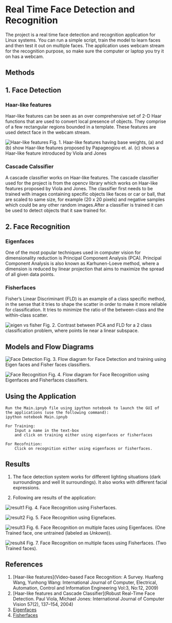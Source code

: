 # **Real Time Face Detection and Recognition**

The project is a real time face detection and recognition application for Linux systems. You can run a simple script, train the model to learn faces and then test it out on multiple faces. The application uses webcam stream for the recognition purpose, so make sure the computer or laptop you try it on has a webcam.

## **Methods**


## 1. Face Detection

### **Haar-like features**

Haar-like features can be seen as an over comprehensive set of 2-D Haar functions that are used to convert local presence of objects. They comprise of a few rectangular regions bounded in a template. These features are used detect face in the webcam stream.

![Haar-like features](images/haar.jpg)
Fig. 1.  Haar-like features having base weights, (a) and (b) show Haar-like features proposed by Papageogiou et. al. (c) shows a Haar-like feature introduced by Viola and Jones

### **Cascade Calssifier**

A cascade classifier works on Haar-like features. The cascade classifier used for the project is from the opencv library which works on Haar-like features proposed by Viola and Jones. The classifier first needs to be trained with images containing specific objects like faces or car or ball, that are scaled to same size, for example (20 x 20 pixels) and negative samples which could be any other random images.After a classifier is trained it can be used to detect objects that it saw trained for. 

## 2. Face Recognition

### **Eigenfaces**

One of the most popular techniques used in computer vision for dimensionality reduction is Principal Component Analysis (PCA). Principal Component Analysis is also known as Karhunen-Loeve method, where a dimension is reduced by linear projection that aims to maximize the spread of all given data points.

### **Fisherfaces**

Fisher’s Linear Discriminant (FLD) is an example of a class specific method, in the sense that it tries to shape the scatter in order to make it more reliable for classification. It tries to minimize the ratio of the between-class and the within-class scatter.

![eigen vs fisher](images/eigen_vs_fisher.jpg)
Fig. 2. Contrast between PCA and FLD for a 2 class classification problem, where points lie near a linear subspace.


## **Models and Flow Diagrams**

![Face Detection](images/flow_face_det.jpg)
Fig. 3. Flow diagram for Face Detection and training using Eigen faces and Fisher faces classifiers.


![Face Recognition](images/flow_face_recog.jpg)
Fig. 4. Flow diagram for Face Recognition using Eigenfaces and Fisherfaces classifiers.

## **Using the Application**

	Run the Main.ipnyb file using ipython notebook to launch the GUI of the applications (use the following command):
	ipython notebook Main.ipnyb

	For Training:
		Input a name in the text-box
		and click on training either using eigenfaces or fisherfaces

	For Recofnition:
		Click on recognition either using eigenfaces or fisherfaces.

## **Results**

1. The face detection system works for different lighting situations (dark surroundings and well lit surroundings). It also works with different facial expressions.

2. Following are results of the application:

![result1](images/result1.jpg)
Fig. 4. Face Recognition using Fisherfaces.

![result2](images/result2.jpg)
Fig. 5. Face Recognition using Eignefaces.

![result3](images/result3.jpg)
Fig. 6. Face Recognition on multiple faces using Eigenfaces. (One Trained face, one untrained (labeled as *Unkown*)).

![result4](images/result4.jpg)
Fig. 7. Face Recognition on multiple faces using Fisherfaces. (Two Trained faces).

## **References**


1. [Haar-like features](Video-based Face Recognition: A Survey. Huafeng Wang, Yunhong Wang: International Journal of Computer, Electrical, Automation, Control and Information Engineering Vol:3, No:12, 2009)
2. [Haar-like features and Cascade Classifier](Robust Real-Time Face Detection. Paul Viola, Michael Jones: International Journal of Computer Vision 57(2), 137–154, 2004)
3. [Eigenfaces](https://en.wikipedia.org/wiki/Eigenface)
4. [Fisherfaces](http://www.scholarpedia.org/article/Fisherfaces)